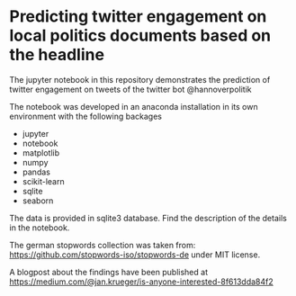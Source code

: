 # Predicting twitter engagement on local politics documents based on the headline

The jupyter notebook in this repository demonstrates the prediction of twitter engagement on tweets of the twitter bot @hannoverpolitik 

The notebook was developed in an anaconda installation in its own environment with the following backages
* jupyter
* notebook 
* matplotlib
* numpy
* pandas
* scikit-learn
* sqlite
* seaborn

The data is provided in sqlite3 database. Find the description of the details in the notebook.

The german stopwords collection was taken from: https://github.com/stopwords-iso/stopwords-de under MIT license.

A blogpost about the findings have been published at https://medium.com/@jan.krueger/is-anyone-interested-8f613dda84f2
